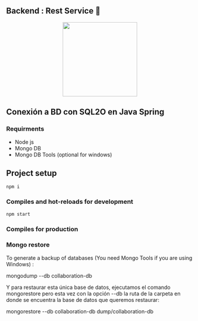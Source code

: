 
## Backend : Rest Service :exploding_head:
<p align="center"><a target="_blank"><img src="https://cdn.pixabay.com/photo/2015/04/23/17/41/node-js-736399_960_720.png" width="200"></a></p>

## Conexión a BD con SQL2O en Java Spring

### Requirments
* Node js 
* Mongo DB
* Mongo DB Tools (optional for windows)

## Project setup

```
npm i
```

### Compiles and hot-reloads for development

```
npm start
```


### Compiles for production



### Mongo restore

To generate a backup of databases (You need Mongo Tools if you are using Windows) : 

mongodump --db collaboration-db

Y para restaurar esta única base de datos, ejecutamos el comando mongorestore pero esta vez con la opción --db  la ruta de la carpeta en donde se encuentra la base de datos que queremos restaurar:

mongorestore --db collaboration-db dump/collaboration-db
